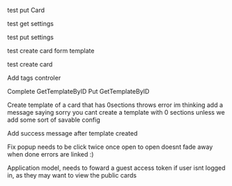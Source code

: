 test put Card

test get settings

test put settings

test create card form template

test create card

Add tags controler

Complete GetTemplateByID
Put GetTemplateByID

Create template of a card that has 0sections throws error
  im thinking add a message saying sorry you cant create a template with 0 sections unless we add some sort of savable config

Add success message after template created

Fix popup
  needs to be click twice once open to open
  doesnt fade away when done
  errors are linked :)

Application model, needs to foward a guest access token if user isnt logged in, as they may want to view the public cards
